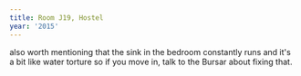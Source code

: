 ```yaml
---
title: Room J19, Hostel
year: '2015'
---
```


also worth mentioning that the sink in the bedroom constantly runs and it's a bit like water torture so if you move in, talk to the Bursar about fixing that.